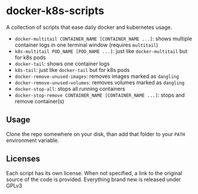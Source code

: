 # docker-k8s-scripts

A collection of scripts that ease daily docker and kubernetes usage.

  - `docker-multitail CONTAINER_NAME [CONTAINER_NAME ...]`: shows multiple container logs in one terminal window (requires `multitail`)
  - `k8s-multitail POD_NAME [POD_NAME ...]`: just like `docker-multitail` but for k8s pods
  - `docker-tail`: shows one container logs
  - `k8s-tail`: just like `docker-tail` but for k8s pods
  - `docker-remove-unused-images`: removes images marked as `dangling`
  - `docker-remove-unused-volumes`: removes volumes marked as `dangling`
  - `docker-stop-all`: stops all running containers
  - `docker-stop-remove CONTAINER_NAME [CONTAINER_NAME ...]`: stops and remove container(s)

## Usage

Clone the repo somewhere on your disk, than add that folder to your `PATH` environment variable.

## Licenses

Each script has its own license. When not specified, a link to the original source of the code is provided.
Everything brand new is released under GPLv3

